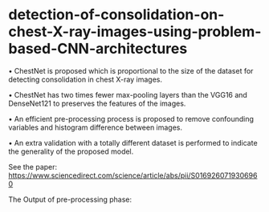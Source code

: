 # detection-of-consolidation-on-chest-X-ray-images-using-problem-based-CNN-architectures
• ChestNet is proposed which is proportional to the size of the dataset for detecting consolidation in chest X-ray images.

• ChestNet has two times fewer max-pooling layers than the VGG16 and DenseNet121 to preserves the features of the images.

• An efficient pre-processing process is proposed to remove confounding variables and histogram difference between images.

• An extra validation with a totally different dataset is performed to indicate the generality of the proposed model.

See the paper: https://www.sciencedirect.com/science/article/abs/pii/S0169260719306960

The Output of pre-processing phase:

